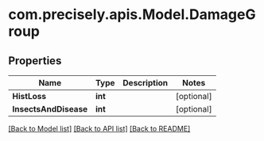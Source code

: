 
# com.precisely.apis.Model.DamageGroup

## Properties

Name | Type | Description | Notes
------------ | ------------- | ------------- | -------------
**HistLoss** | **int** |  | [optional] 
**InsectsAndDisease** | **int** |  | [optional] 

[[Back to Model list]](../README.md#documentation-for-models)
[[Back to API list]](../README.md#documentation-for-api-endpoints)
[[Back to README]](../README.md)

